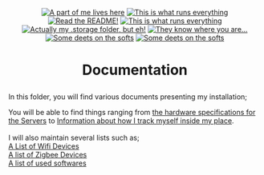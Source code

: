 <p align="center">
<a href="/homeassistant/documentation/automations_list_v2.md"><img src="https://img.shields.io/badge/Automations%20List-purple" alt="A part of me lives here"></a> <a href="/homeassistant/documentation/hardware.md"><img src="https://img.shields.io/badge/Hardware%20Specifications-purple" alt="This is what runs everything"></a> <a href="/homeassistant/node-red/"><img src="https://img.shields.io/badge/Nodered%20Flows-red" alt="Read the README!"></a> 
<a href="/homeassistant/documentation/zigbee.md"><img src="https://img.shields.io/badge/Zigbee%20Devices-green" alt="This is what runs everything"></a>  <a href="/homeassistant/.storage/"><img src="https://img.shields.io/badge/Lovelace%20Interfaces-orange" alt="Actually my .storage folder, but eh!"></a>
<a href="/homeassistant/documentation/indoor_localization.md"><img src="https://img.shields.io/badge/Indoor%20Localization-blue" alt="They know where you are..."></a> 
<a href="/homeassistant/documentation/software.md"><img src="https://img.shields.io/badge/Software%20Usage-cyan" alt="Some deets on the softs"></a> <a href="/homeassistant/documentation/wifi.md"><img src="https://img.shields.io/badge/Networking-violet" alt="Some deets on the softs"></a> <br></p></p>


<h1><p align="center">  Documentation  </p></h1>

In this folder, you will find various documents presenting my installation;

You will be able to find things ranging from [the hardware specifications for the Servers](hardware.md) to [Information about how I track myself inside my place](indoor_localization.md).<br>
<br>
I will also maintain several lists such as; <br>
[A List of Wifi Devices](wifi.md)  <br>
[A list of Zigbee Devices](zigbee.md)  <br>
[A list of used softwares](software.md)

